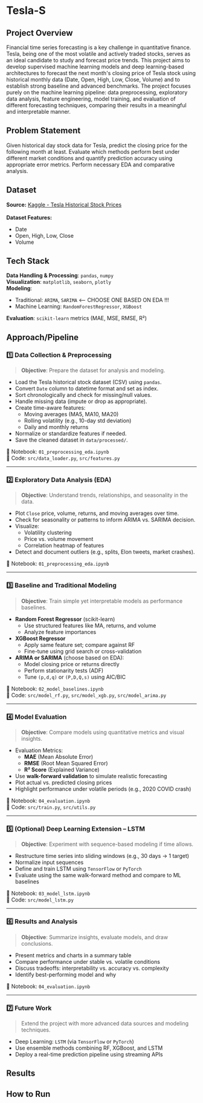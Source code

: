 # Tesla-S 
## Project Overview
Financial time series forecasting is a key challenge in quantitative finance. Tesla, being one of the most volatile and actively traded stocks, serves as an ideal candidate to study and forecast price trends. This project aims to develop supervised machine learning models and deep learning-based architectures to forecast the next month's closing price of Tesla stock using historical monthly data (Date, Open, High, Low, Close, Volume) and to establish strong baseline and advanced benchmarks.
The project focuses purely on the machine learning pipeline: data preprocessing, exploratory data analysis, feature engineering, model training, and evaluation of different forecasting techniques, comparing their results in a meaningful and interpretable manner.

## Problem Statement
Given historical day stock data for Tesla, predict the closing price for the following month at least. Evaluate which methods perform best under different market conditions and quantify prediction accuracy using appropriate error metrics. Perform necessary EDA and comparative analysis.

## Dataset
**Source:** [Kaggle - Tesla Historical Stock Prices](https://www.kaggle.com/datasets/jillanisofttech/tesla-stock-price)\
\
**Dataset Features:**
- Date
- Open, High, Low, Close
- Volume

## Tech Stack
**Data Handling & Processing**: `pandas`, `numpy`  
**Visualization**: `matplotlib`, `seaborn`, `plotly`  
**Modeling**:
- Traditional: `ARIMA`, `SARIMA` <-- CHOOSE ONE BASED ON EDA !!!
- Machine Learning: `RandomForestRegressor`, `XGBoost`
 

**Evaluation**: `scikit-learn` metrics (MAE, MSE, RMSE, R²)
## Approach/Pipeline

### 1️⃣ Data Collection & Preprocessing

> **Objective**: Prepare the dataset for analysis and modeling.

- Load the Tesla historical stock dataset (CSV) using `pandas`.
- Convert `Date` column to datetime format and set as index.
- Sort chronologically and check for missing/null values.
- Handle missing data (impute or drop as appropriate).
- Create time-aware features:
  - Moving averages (MA5, MA10, MA20)
  - Rolling volatility (e.g., 10-day std deviation)
  - Daily and monthly returns
- Normalize or standardize features if needed.
- Save the cleaned dataset in `data/processed/`.

📁 Notebook: `01_preprocessing_eda.ipynb`  
📁 Code: `src/data_loader.py`, `src/features.py`

---

### 2️⃣ Exploratory Data Analysis (EDA)

> **Objective**: Understand trends, relationships, and seasonality in the data.

- Plot `Close` price, volume, returns, and moving averages over time.
- Check for seasonality or patterns to inform ARIMA vs. SARIMA decision.
- Visualize:
  - Volatility clustering
  - Price vs. volume movement
  - Correlation heatmap of features
- Detect and document outliers (e.g., splits, Elon tweets, market crashes).

📁 Notebook: `01_preprocessing_eda.ipynb`

---

### 3️⃣ Baseline and Traditional Modeling

> **Objective**: Train simple yet interpretable models as performance baselines.

- **Random Forest Regressor** (scikit-learn)
  - Use structured features like MA, returns, and volume
  - Analyze feature importances
- **XGBoost Regressor**
  - Apply same feature set; compare against RF
  - Fine-tune using grid search or cross-validation
- **ARIMA or SARIMA** (choose based on EDA):
  - Model closing price or returns directly
  - Perform stationarity tests (ADF)
  - Tune `(p,d,q)` or `(P,D,Q,s)` using AIC/BIC

📁 Notebook: `02_model_baselines.ipynb`  
📁 Code: `src/model_rf.py`, `src/model_xgb.py`, `src/model_arima.py`

---

### 4️⃣ Model Evaluation

> **Objective**: Compare models using quantitative metrics and visual insights.

- Evaluation Metrics:
  - **MAE** (Mean Absolute Error)
  - **RMSE** (Root Mean Squared Error)
  - **R² Score** (Explained Variance)
- Use **walk-forward validation** to simulate realistic forecasting
- Plot actual vs. predicted closing prices
- Highlight performance under volatile periods (e.g., 2020 COVID crash)

📁 Notebook: `04_evaluation.ipynb`  
📁 Code: `src/train.py`, `src/utils.py`

---

### 5️⃣ (Optional) Deep Learning Extension – LSTM

> **Objective**: Experiment with sequence-based modeling if time allows.

- Restructure time series into sliding windows (e.g., 30 days → 1 target)
- Normalize input sequences
- Define and train LSTM using `TensorFlow` or `PyTorch`
- Evaluate using the same walk-forward method and compare to ML baselines

📁 Notebook: `03_model_lstm.ipynb`  
📁 Code: `src/model_lstm.py`

---

### 6️⃣ Results and Analysis

> **Objective**: Summarize insights, evaluate models, and draw conclusions.

- Present metrics and charts in a summary table
- Compare performance under stable vs. volatile conditions
- Discuss tradeoffs: interpretability vs. accuracy vs. complexity
- Identify best-performing model and why

📁 Notebook: `04_evaluation.ipynb`

---

### 7️⃣ Future Work

> Extend the project with more advanced data sources and modeling techniques.

- Deep Learning: `LSTM` (via `TensorFlow` or `PyTorch`)
- Use ensemble methods combining RF, XGBoost, and LSTM
- Deploy a real-time prediction pipeline using streaming APIs
## Results
## How to Run
